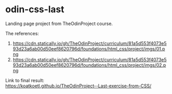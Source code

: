 # odin-css-last
Landing page project from TheOdinProject course. <br>

The references: 
1. https://cdn.statically.io/gh/TheOdinProject/curriculum/81a5d553f4073e593d23a6ab00d50eef8620796d/foundations/html_css/project/imgs/01.png
2. https://cdn.statically.io/gh/TheOdinProject/curriculum/81a5d553f4073e593d23a6ab00d50eef8620796d/foundations/html_css/project/imgs/02.png <br>

Link to final result: <br>
https://koatkoetl.github.io/TheOdinProject--Last-exercise-from-CSS/
